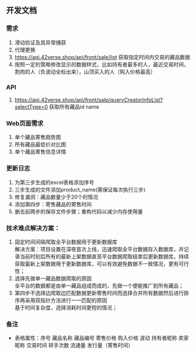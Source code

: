 ## 开发文档
### 需求
1. 滑动验证及其异常捕获
2. 代理更换
3. https://api.42verse.shop/api/front/sale/list 获取指定时间内交易的藏品数据
4. 按照一定的策略修改显示的数据样式，比如持有者最多的人，最近交易时间，割肉的人（负波动全标出来），山顶买入的人（购入价格最高）
### API
1. https://api.42verse.shop/api/front/sale/queryCreatorInfoList?selectType=0 获取所有藏品id name  
### Web页面需求
1. 单个藏品寄售趋势图
2. 所有藏品最低价对比图
3. 单个藏品寄售信息详情
### 更新日志
1. 为第三步生成的excel表格添加序号
2. 三步生成的文件添加product_name(需保证每次执行三步)
3. 修复漏洞：藏品数量少于20个的情况
4. 添加第四步：寄售藏品的寄售时间
5. 删去前两步的保存文件步骤；重构代码以减少内存使用量
### 技术难点解决方案：
1. 固定时间间隔爬取全平台数据用于更新数据库  
解决方案：项目设置在深夜首次上线，迅速爬取全平台数据存入数据库，并记录当前时刻后所有的最新上架数据直至平台数据爬取结束后更新数据库，持续获取最新上架数据用于更新数据库，可以有效避免数据不一致情况，更有可行性；
2. 选择先做单一藏品数据爬取的原因  
全平台的数据都是由单一藏品组成而成的，先做一个便能推广到所有藏品；  
3. 第四步不选择边爬取边匹配数据更新寄售时间而选择合并所有数据然后进行排序再采用双指针方法进行一一匹配的原因  
基于时间复杂度，选择消耗时间更短的情况；
### 备注
* 表格属性：序号 藏品名称 藏品编号 寄售价格 购入价格 波动 持有者昵称 卖家昵称 交易时间 转手次数 流通量 发行量（寄售时间）
